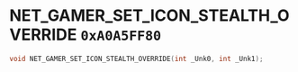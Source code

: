 # NET_GAMER_SET_ICON_STEALTH_OVERRIDE `0xA0A5FF80`

```cpp
void NET_GAMER_SET_ICON_STEALTH_OVERRIDE(int _Unk0, int _Unk1);
```